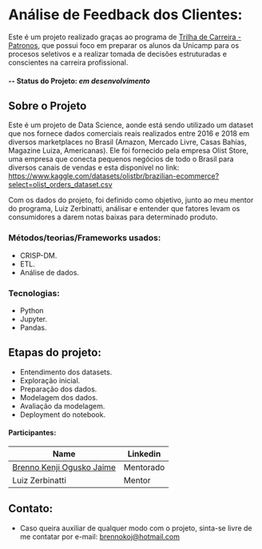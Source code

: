 # Análise de Feedback dos Clientes:

Este é um projeto realizado graças ao programa de [Trilha de Carreira - Patronos](https://www.patronos.org/trilhadecarreiras), que possui foco em preparar os alunos da Unicamp para os procesos seletivos e a realizar tomada de decisões estruturadas e conscientes na carreira profissional.

#### -- Status do Projeto: *em desenvolvimento*

## Sobre o Projeto

Este é um projeto de Data Science, aonde está sendo utilizado um dataset que nos fornece dados comerciais reais realizados entre 2016 e 2018 em diversos marketplaces no Brasil (Amazon, Mercado Livre, Casas Bahias, Magazine Luiza, Americanas). Ele foi fornecido pela empresa Olist Store, uma empresa que conecta pequenos negócios de todo o Brasil para diversos canais de vendas e esta disponível no link: https://www.kaggle.com/datasets/olistbr/brazilian-ecommerce?select=olist_orders_dataset.csv

Com os dados do projeto, foi definido como objetivo, junto ao meu mentor do programa, Luiz Zerbinatti, análisar e entender que fatores levam os consumidores a darem notas baixas para determinado produto.

### Métodos/teorias/Frameworks usados:

* CRISP-DM.
* ETL.
* Análise de dados.

### Tecnologias:

* Python
* Jupyter.
* Pandas.

## Etapas do projeto:

- Entendimento dos datasets.
- Exploração inicial.
- Preparação dos dados.
- Modelagem dos dados.
- Avaliação da modelagem.
- Deployment do notebook.

#### Participantes:

|Name     |  Linkedin   | 
|---------|-----------------|
|[Brenno Kenji Ogusko Jaime](https://www.linkedin.com/in/brenno-kenji/)| Mentorado        |
|Luiz Zerbinatti |     Mentor    |

## Contato:
* Caso queira auxiliar de qualquer modo com o projeto, sinta-se livre de me contatar por e-mail: brennokoj@hotmail.com
